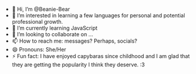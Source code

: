 - 👋 Hi, I’m @Beanie-Bear
- 👀 I’m interested in learning a few languages for personal and potential professional growth.
- 🌱 I’m currently learning JavaScript
- 💞️ I’m looking to collaborate on ...
- 📫 How to reach me: messages? Perhaps, socials?
- 😄 Pronouns: She/Her
- ⚡ Fun fact: I have enjoyed capybaras since childhood and I am glad that they are getting the popularity I think they deserve. :3 

<!---
Beanie-Bear/Beanie-Bear is a ✨ special ✨ repository because its `README.md` (this file) appears on your GitHub profile.
You can click the Preview link to take a look at your changes.
--->
